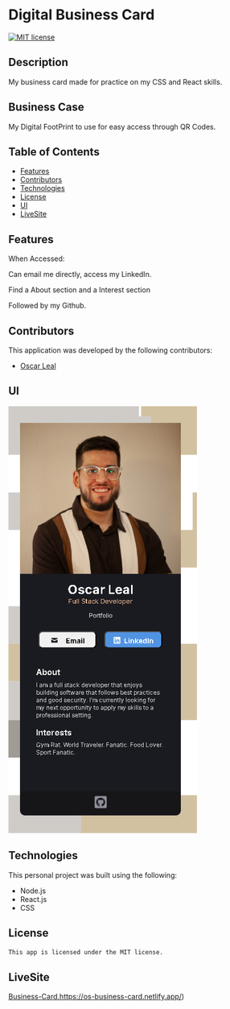 # Digital Business Card

[![MIT license](https://img.shields.io/badge/License-MIT-blue.svg)](https://lbesson.mit-license.org/)

## Description

My business card made for practice on my CSS and React skills.

## Business Case

My Digital FootPrint to use for easy access through QR Codes.

## Table of Contents

- [Features](#features)
- [Contributors](#contributors)
- [Technologies](#technologies)
- [License](#license)
- [UI](#ui)
- [LiveSite](#livesite)

## Features

When Accessed:

Can email me directly, access my LinkedIn.

Find a About section and a Interest section

Followed by my Github.

## Contributors

This application was developed by the following contributors:

- [Oscar Leal](https://github.com/Oscarl214)

## UI

![BizzCard](./client/public/BizzCard.png)

## Technologies

This personal project was built using the following:

- Node.js
- React.js
- CSS

## License

    This app is licensed under the MIT license.

## LiveSite

[Business-Card.](https://os-business-card.netlify.app/)https://os-business-card.netlify.app/)
